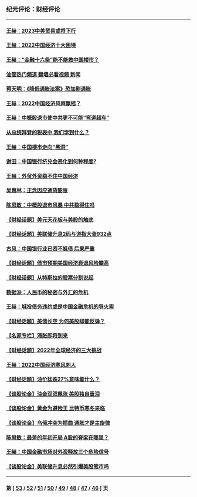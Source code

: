 ### 纪元评论：财经评论
---
#### [王赫：2023中美贸易或将下行](../../pages/nsc1026/n13899005.md?01170330) 
#### [王赫：2022中国经济十大困境](../../pages/nsc1026/n13883766.md?01170330) 
#### [王赫：“金融十六条”能不能救中国楼市？](../../pages/nsc1026/n13868431.md?01170330) 
#### [油管热门频道 翻墙必看视频 新闻](ok?01170330)
#### [蒋天明：《降低通胀法案》恐加剧通胀](../../pages/nsc1026/n13806996.md?01170330) 
#### [王赫：2022中国经济风雨飘摇？](../../pages/nsc1026/n13803207.md?01170330) 
#### [王赫：中概股退市使中共更不可能“弯道超车”](../../pages/nsc1026/n13802858.md?01170330) 
#### [从总统拜登的税表中 我们学到什么？](../../pages/nsc1026/n13773081.md?01170330) 
#### [王赫：中国楼市走向“黑洞”](../../pages/nsc1026/n13770647.md?01170330) 
#### [谢田：中国银行挤兑会恶化到何种程度?](../../pages/nsc1026/n13766965.md?01170330) 
#### [王赫：外贸外资稳不住中国经济](../../pages/nsc1026/n13753933.md?01170330) 
#### [吴惠林：正念因应通货膨胀](../../pages/nsc1026/n13750350.md?01170330) 
#### [陈思敏：中概股退市风暴 中共稳得住吗](../../pages/nsc1026/n13738978.md?01170330) 
#### [【财经话题】美元天花板与美股的触底](../../pages/nsc1026/n13736495.md?01170330) 
#### [【财经话题】美联储升息2码与道指大涨932点](../../pages/nsc1026/n13727377.md?01170330) 
#### [古风：中国银行业已资不抵债 后果严重](../../pages/nsc1026/n13726111.md?01170330) 
#### [【财经话题】债市预期美国经济衰退风险攀高](../../pages/nsc1026/n13698043.md?01170330) 
#### [【财经话题】从特斯拉的股票分割说起](../../pages/nsc1026/n13679733.md?01170330) 
#### [数据派：人民币的秘密与外汇的危机](../../pages/nsc1026/n13667092.md?01170330) 
#### [王赫：城投债务违约或是中国金融危机的导火索](../../pages/nsc1026/n13665322.md?01170330) 
#### [【财经话题】美债长空 为何美股却能反弹？](../../pages/nsc1026/n13665895.md?01170330) 
#### [【名家专栏】滞胀即将到来](../../pages/nsc1026/n13658171.md?01170330) 
#### [【财经话题】2022年全球经济的三大挑战](../../pages/nsc1026/n13654423.md?01170330) 
#### [王赫：2022中国经济寒风刺人](../../pages/nsc1026/n13651403.md?01170330) 
#### [【财经话题】油价猛跌27%意味着什么？](../../pages/nsc1026/n13648767.md?01170330) 
#### [【谈股论金】油金双双飙涨 美股独自垂泪](../../pages/nsc1026/n13631742.md?01170330) 
#### [【谈股论金】黄金为避险王 比特币寒冬来临](../../pages/nsc1026/n13600406.md?01170330) 
#### [【谈股论金】乌俄冲突为插曲 通胀才是主旋律](../../pages/nsc1026/n13576797.md?01170330) 
#### [陈思敏：最差的年初开局 A股的脊梁在哪里？](../../pages/nsc1026/n13558359.md?01170330) 
#### [王赫：中国金融市场对外资释放三个危险信号](../../pages/nsc1026/n13546389.md?01170330) 
#### [【谈股论金】美联储升息必然引爆美股熊市吗](../../pages/nsc1026/n13519194.md?01170330) 

---
#### 第 [ [53](./53.md?01170330) / [52](./52.md?01170330) / [51](./51.md?01170330) / [50](./50.md?01170330) / [49](./49.md?01170330) / [48](./48.md?01170330) / [47](./47.md?01170330) / [46](./46.md?01170330) ] 页
